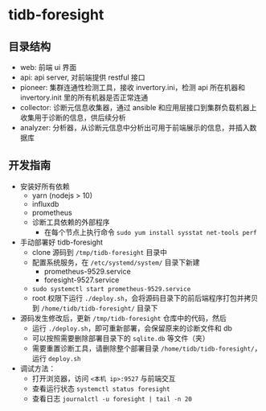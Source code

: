# tidb-foresight

## 目录结构

- web: 前端 ui 界面
- api: api server, 对前端提供 restful 接口
- pioneer: 集群连通性检测工具，接收 invertory.ini，检测 api 所在机器和 invertory.init 里的所有机器是否正常连通
- collector: 诊断元信息收集器，通过 ansible 和应用层接口到集群负载机器上收集用于诊断的信息，供后续分析
- analyzer: 分析器，从诊断元信息中分析出可用于前端展示的信息，并插入数据库

## 开发指南

- 安装好所有依赖
    - yarn (nodejs > 10)
    - influxdb
    - prometheus
    - 诊断工具依赖的外部程序
        - 在每个节点上执行命令 `sudo yum install sysstat net-tools perf`
- 手动部署好 tidb-foresight
    - clone 源码到 `/tmp/tidb-foresight` 目录中
    - 配置系统服务，在 `/etc/systemd/system/` 目录下新建 
        - prometheus-9529.service
        - foresight-9527.service
    - `sudo systemctl start prometheus-9529.service`
    - root 权限下运行 `./deploy.sh`，会将源码目录下的前后端程序打包并拷贝到 `/home/tidb/tidb-foresight/` 目录下
- 源码发生修改后，更新 `/tmp/tidb-foresight` 仓库中的代码，然后
    - 运行 `./deploy.sh`，即可重新部署，会保留原来的诊断文件和 db
    - 可以按照需要删除部署目录下的 `sqlite.db` 等文件（夹）
    - 需要重置诊断工具，请删除整个部署目录 `/home/tidb/tidb-foresight/`，运行 `deploy.sh`
- 调试方法：
    - 打开浏览器，访问 `<本机 ip>:9527` 与前端交互
    - 查看运行状态 `systemctl status foresight`
    - 查看日志 `journalctl -u foresight | tail -n 20`